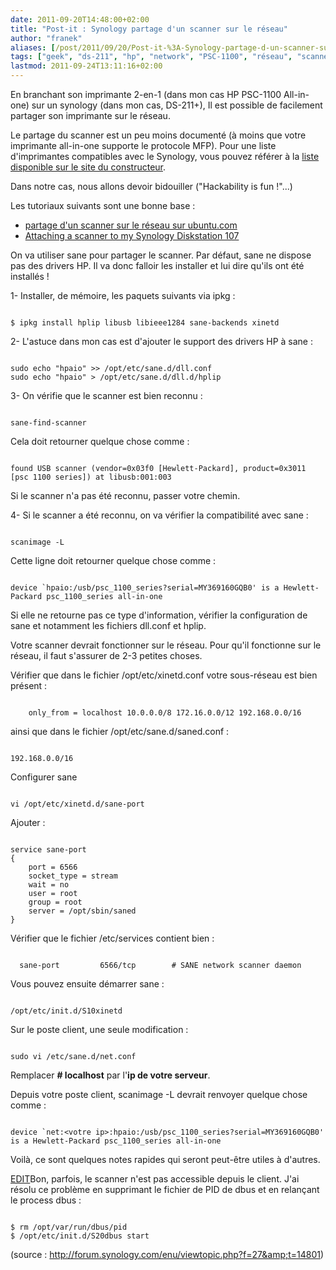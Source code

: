 ```yaml
---
date: 2011-09-20T14:48:00+02:00
title: "Post-it : Synology partage d'un scanner sur le réseau"
author: "franek"
aliases: [/post/2011/09/20/Post-it-%3A-Synology-partage-d-un-scanner-sur-le-r%C3%A9seau]
tags: ["geek", "ds-211", "hp", "network", "PSC-1100", "réseau", "scanner", "synology", "ubuntu"]
lastmod: 2011-09-24T13:11:16+02:00
---
```

En branchant son imprimante 2-en-1 (dans mon cas HP PSC-1100 All-in-one) sur un synology (dans mon cas, DS-211+), Il est possible de facilement partager son imprimante sur le réseau.

Le partage du scanner est un peu moins documenté (à moins que votre imprimante all-in-one supporte le protocole MFP). Pour une liste d'imprimantes compatibles avec le Synology, vous pouvez référer à la [liste disponible sur le site du constructeur](http://forum.synology.com/wiki/index.php/User_Reported_Compatible_USB_Printers "Imprimante compatible avec Synology").

Dans notre cas, nous allons devoir bidouiller ("Hackability is fun !"...)

Les tutoriaux suivants sont une bonne base :

- [partage d'un scanner sur le réseau sur ubuntu.com](https://help.ubuntu.com/community/ScanningHowTo)
- [Attaching a scanner to my Synology Diskstation 107](http://arnoutboer.nl/weblog/?p=223)

On va utiliser sane pour partager le scanner. Par défaut, sane ne dispose pas des drivers HP. Il va donc falloir les installer et lui dire qu'ils ont été installés !

1- Installer, de mémoire, les paquets suivants via ipkg :

```

$ ipkg install hplip libusb libieee1284 sane-backends xinetd
```

2- L'astuce dans mon cas est d'ajouter le support des drivers HP à sane :

```

sudo echo "hpaio" >> /opt/etc/sane.d/dll.conf
sudo echo "hpaio" > /opt/etc/sane.d/dll.d/hplip
```

3- On vérifie que le scanner est bien reconnu :

```

sane-find-scanner
```

Cela doit retourner quelque chose comme :

```

found USB scanner (vendor=0x03f0 [Hewlett-Packard], product=0x3011 [psc 1100 series]) at libusb:001:003
```

Si le scanner n'a pas été reconnu, passer votre chemin.

4- Si le scanner a été reconnu, on va vérifier la compatibilité avec sane :

```

scanimage -L
```

Cette ligne doit retourner quelque chose comme :

```

device `hpaio:/usb/psc_1100_series?serial=MY369160GQB0' is a Hewlett-Packard psc_1100_series all-in-one
```

Si elle ne retourne pas ce type d'information, vérifier la configuration de sane et notamment les fichiers dll.conf et hplip.

Votre scanner devrait fonctionner sur le réseau. Pour qu'il fonctionne sur le réseau, il faut s'assurer de 2-3 petites choses.

Vérifier que dans le fichier /opt/etc/xinetd.conf votre sous-réseau est bien présent :

```

    only_from = localhost 10.0.0.0/8 172.16.0.0/12 192.168.0.0/16
```

ainsi que dans le fichier /opt/etc/sane.d/saned.conf :

```

192.168.0.0/16
```

Configurer sane

```

vi /opt/etc/xinetd.d/sane-port
```

Ajouter :

```

service sane-port
{
    port = 6566
    socket_type = stream
    wait = no
    user = root
    group = root
    server = /opt/sbin/saned
}
```

Vérifier que le fichier /etc/services contient bien :

```

  sane-port         6566/tcp        # SANE network scanner daemon
```

Vous pouvez ensuite démarrer sane :

```

/opt/etc/init.d/S10xinetd
```

Sur le poste client, une seule modification :

```

sudo vi /etc/sane.d/net.conf
```

Remplacer **# localhost** par l'**ip de votre serveur**.

Depuis votre poste client, scanimage -L devrait renvoyer quelque chose comme :

```

device `net:<votre ip>:hpaio:/usb/psc_1100_series?serial=MY369160GQB0' is a Hewlett-Packard psc_1100_series all-in-one
```

Voilà, ce sont quelques notes rapides qui seront peut-être utiles à d'autres.

[EDIT](https://franek.chicour.net/post/2011/09/20/EDIT "EDIT")Bon, parfois, le scanner n'est pas accessible depuis le client. J'ai résolu ce problème en supprimant le fichier de PID de dbus et en relançant le process dbus :

```

$ rm /opt/var/run/dbus/pid
$ /opt/etc/init.d/S20dbus start
```

(source : http://forum.synology.com/enu/viewtopic.php?f=27&amp;t=14801)
